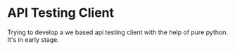 # API Testing Client

Trying to develop a we based api testing client with the help of pure python. It's in early stage.